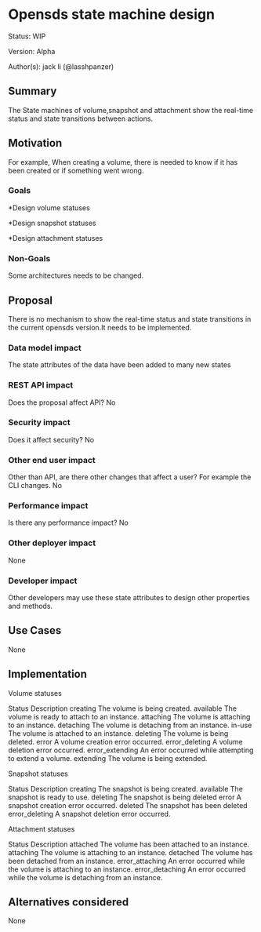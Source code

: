 # Opensds state machine design

Status: WIP

Version: Alpha

Author(s): jack li (@lasshpanzer)

## Summary

The State machines of volume,snapshot and attachment show the real-time status and state transitions between actions.

## Motivation

For example, When creating a volume, there is needed to know if it has been created or if something went wrong.

### Goals

*Design volume statuses

*Design snapshot statuses

*Design attachment statuses

### Non-Goals

Some architectures needs to be changed.

## Proposal

There is no mechanism to show the real-time status and state transitions in the current opensds version.It needs to be implemented.

### Data model impact

The state attributes of the data have been added to many new states

### REST API impact

Does the proposal affect API?
No

### Security impact

Does it affect security?
No

### Other end user impact

Other than API, are there other changes that affect a user? For example the CLI changes.
No

### Performance impact

Is there any performance impact?
No

### Other deployer impact

None

### Developer impact

Other developers may use these state attributes to design other properties and methods.

## Use Cases

None

## Implementation

Volume statuses

Status	          Description
creating	      The volume is being created. 
available	      The volume is ready to attach to an instance.
attaching	      The volume is attaching to an instance.
detaching	      The volume is detaching from an instance.
in-use	          The volume is attached to an instance.
deleting	      The volume is being deleted.
error	          A volume creation error occurred.
error_deleting	  A volume deletion error occurred.
error_extending	  An error occurred while attempting to extend a volume.
extending	      The volume is being extended.


Snapshot statuses

Status	          Description
creating	      The snapshot is being created.
available	      The snapshot is ready to use.
deleting	      The snapshot is being deleted
error	          A snapshot creation error occurred.
deleted	          The snapshot has been deleted
error_deleting	  A snapshot deletion error occurred.


Attachment statuses

Status	          Description
attached	      The volume has been attached to an instance.
attaching	      The volume is attaching to an instance.
detached	      The volume has been detached from an instance.
error_attaching	  An error occurred while the volume is attaching to an instance.
error_detaching	  An error occurred while the volume is detaching from an instance.


## Alternatives considered

None

